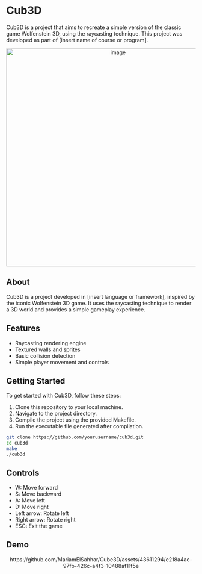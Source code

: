 # Cub3D
Cub3D is a project that aims to recreate a simple version of the classic game Wolfenstein 3D, using the raycasting technique. This project was developed as part of [insert name of course or program].
<div align="center">
  <img width="579" alt="image" src="https://github.com/MariamElSahhar/Cube3D/assets/43611294/65796e94-21ff-45b3-a669-7be6e260ec03">
</div>

## About
Cub3D is a project developed in [insert language or framework], inspired by the iconic Wolfenstein 3D game. It uses the raycasting technique to render a 3D world and provides a simple gameplay experience.

## Features
- Raycasting rendering engine
- Textured walls and sprites
- Basic collision detection
- Simple player movement and controls

## Getting Started
To get started with Cub3D, follow these steps:
1. Clone this repository to your local machine.
2. Navigate to the project directory.
3. Compile the project using the provided Makefile.
4. Run the executable file generated after compilation.

```bash
git clone https://github.com/yourusername/cub3d.git
cd cub3d
make
./cub3d
```

## Controls
- W: Move forward
- S: Move backward
- A: Move left
- D: Move right
- Left arrow: Rotate left
- Right arrow: Rotate right
- ESC: Exit the game

## Demo
<div align="center">
https://github.com/MariamElSahhar/Cube3D/assets/43611294/e218a4ac-97fb-426c-a4f3-10488af11f5e
</div>
